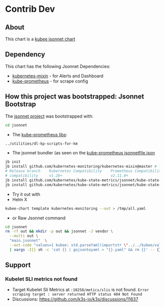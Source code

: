 # Contrib Dev

## About

This chart is a [kubee jsonnet chart](../../../docs/bin/kubee-chart.md#what-is-a-jsonnet-kubee-chart)

## Dependency

This chart has the following Jsonnet Dependencies:
* [kubernetes-mixin](https://github.com/kubernetes-monitoring/kubernetes-mixin) - for Alerts and Dashboard
* [kube-prometheus](https://github.com/prometheus-operator/kube-prometheus/tree/main/jsonnet/kube-prometheus) - for scrape config


## How this project was bootstrapped: Jsonnet Bootstrap

The [jsonnet project](jsonnet/README.md) was bootstrapped with:
```bash
cd jsonnet
```
* The [kube-prometheus libs](utilities/dl-kp-scripts-for-km):
```bash
../utilities/dl-kp-scripts-for-km
```
* The jsonnet bundler (as seen on the [kube-prometheus jsonnetfile.json](https://github.com/prometheus-operator/kube-prometheus/blob/main/jsonnet/kube-prometheus/jsonnetfile.json)
```bash
jb init
jb install github.com/kubernetes-monitoring/kubernetes-mixin@master # last main commit
# Release branch	Kubernetes Compatibility	Prometheus Compatibility	Kube-state-metrics Compatibility
# compatibility     v1.26+	                    v2.11.0+                    v2.0+
jb install github.com/kubernetes/kube-state-metrics/jsonnet/kube-state-metrics@main
jb install github.com/kubernetes/kube-state-metrics/jsonnet/kube-state-metrics-mixin@main
```
* Try it out with
* Helm X
```bash
kubee-chart template kubernetes-monitoring --out > /tmp/all.yaml
```
* or Raw Jsonnet command
```bash
cd jsonnet
rm -rf out && mkdir -p out && jsonnet -J vendor \
  --multi out \
  "main.jsonnet"  \
  --ext-code "values={ kubee: std.parseYaml(importstr \"../../kubee/values.yaml\") }" \
  | xargs -I{} sh -c 'cat {} | gojsontoyaml > "{}.yaml" && rm {}' -- {}
```

## Support

### Kubelet SLI metrics not found

* Target Kubelet Sli Metrics at `:10250/metics/slis` is not found. `Error scraping target : server returned HTTP status 404 Not Found`
* Discussions: https://github.com/k3s-io/k3s/discussions/11637